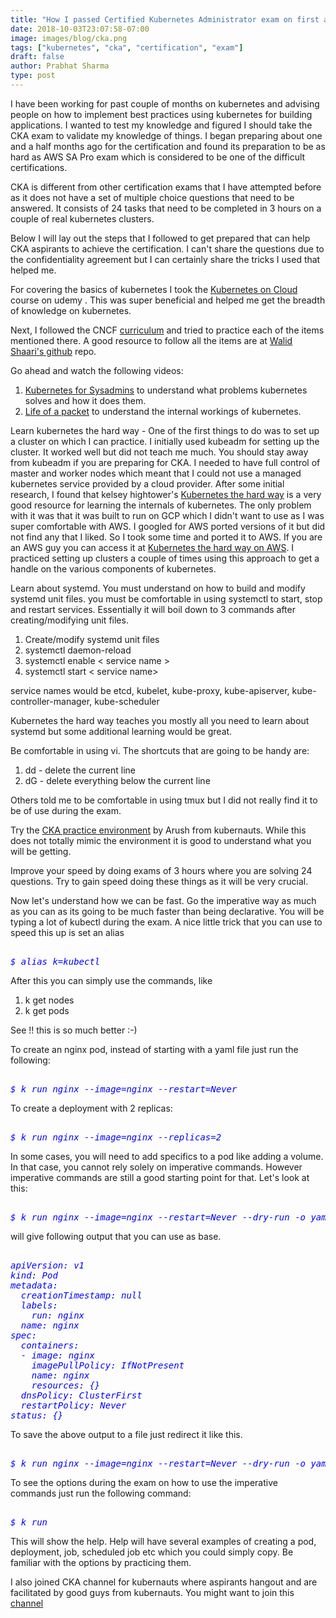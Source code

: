 ```yaml
---
title: "How I passed Certified Kubernetes Administrator exam on first attempt"
date: 2018-10-03T23:07:58-07:00
image: images/blog/cka.png
tags: ["kubernetes", "cka", "certification", "exam"]
draft: false
author: Prabhat Sharma
type: post
---
```



I have been working for past couple of months on kubernetes and advising people on how to implement best practices using kubernetes for building applications. I wanted to test my knowledge and figured I should take the CKA exam to validate my knowledge of things. I began preparing about one and a half months ago for the certification and found its preparation to be as hard as AWS SA Pro exam which is considered to be one of the difficult certifications.

CKA is different from other certification exams that I have attempted before as it does not have a set of multiple choice questions that need to be answered. It consists of 24 tasks that need to be completed in 3 hours on a couple of real kubernetes clusters.

Below I will lay out the steps that I followed to get prepared that can help CKA aspirants to achieve the certification. I can't share the questions due to the confidentiality agreement but I can certainly share the tricks I used that helped me.

For covering the basics of kubernetes I took the [Kubernetes on Cloud](https://www.udemy.com/kubernetes-cka-on-cloud/learn/v4/overview) course on udemy . This was super beneficial and helped me get the breadth of knowledge on kubernetes. 

Next, I followed the CNCF [curriculum](https://github.com/cncf/curriculum) and tried to practice each of the items mentioned there. A good resource to follow all the items are at [Walid Shaari's github](https://github.com/walidshaari/Kubernetes-Certified-Administrator) repo.

Go ahead and watch the following videos:

1. [Kubernetes for Sysadmins](https://www.youtube.com/watch?v=HlAXp0-M6SY) to understand what problems kubernetes solves and how it does them.
2. [Life of a packet](https://www.youtube.com/watch?v=0Omvgd7Hg1I) to understand the internal workings of kubernetes.

Learn kubernetes the hard way - One of the first things to do was to set up a cluster on which I can practice. I initially used kubeadm for setting up the cluster. It worked well but did not teach me much. You should stay away from kubeadm if you are preparing for CKA. I needed to have full control of master and worker nodes which meant that I could not use a managed kubernetes service provided by a cloud provider. After some initial research, I found that kelsey hightower's [Kubernetes the hard way](https://github.com/kelseyhightower/kubernetes-the-hard-way) is a very good resource for learning the internals of kubernetes. The only problem with it was that it was built to run on GCP which I didn't want to use as I was super comfortable with AWS. I googled for AWS ported versions of it but did not find any that I liked. So I took some time and ported it to AWS. If you are an AWS guy you can access it at [Kubernetes the hard way on AWS](https://github.com/prabhatsharma/kubernetes-the-hard-way-aws). I practiced setting up clusters a couple of times using this approach to get a handle on the various components of kubernetes.

Learn about systemd. You must understand on how to build and modify systemd unit files. you must be comfortable in using systemctl to start, stop and restart services. Essentially it will boil down to 3 commands after creating/modifying unit files.

1. Create/modify systemd unit files 
2. systemctl daemon-reload
3. systemctl enable < service name >
4. systemctl start < service name>

service names would be etcd, kubelet, kube-proxy, kube-apiserver, kube-controller-manager, kube-scheduler

Kubernetes the hard way teaches you mostly all you need to learn about systemd but some additional learning would be great.

Be comfortable in using vi. The shortcuts that are going to be handy are: 

1. dd - delete the current line
2. dG - delete everything below the current line

Others told me to be comfortable in using tmux but I did not really find it to be of use during the exam.

Try the [CKA practice environment](https://github.com/arush-sal/cka-practice-environment) by Arush from kubernauts. While this does not totally mimic the environment it is good to understand what you will be getting.

Improve your speed by doing exams of 3 hours where you are solving 24 questions. Try to gain speed doing these things as it will be very crucial.

Now let's understand how we can be fast. Go the imperative way as much as you can as its going to be much faster than being declarative. 
You will be typing a lot of kubectl during the exam. A nice little trick that you can use to speed this up is set an alias

<pre><i style="color:blue">
$ alias k=kubectl
</pre></i>

After this you can simply use the commands, like

1. k get nodes
2. k get pods

See !! this is so much better :-)

To create an nginx pod, instead of starting with a yaml file just run the following:

<pre><i style="color:blue">
$ k run nginx --image=nginx --restart=Never
</pre></i>

To create a deployment with 2 replicas:

<pre><i style="color:blue">
$ k run nginx --image=nginx --replicas=2
</pre></i>

In some cases, you will need to add specifics to a pod like adding a volume. In that case, you cannot rely solely on imperative commands. However imperative commands are still a good starting point for that. Let's look at this:

<pre><i style="color:blue">
$ k run nginx --image=nginx --restart=Never --dry-run -o yaml
</pre></i>

will give following output that you can use as base.

<pre><i style="color:blue">
apiVersion: v1
kind: Pod
metadata:
  creationTimestamp: null
  labels:
    run: nginx
  name: nginx
spec:
  containers:
  - image: nginx
    imagePullPolicy: IfNotPresent
    name: nginx
    resources: {}
  dnsPolicy: ClusterFirst
  restartPolicy: Never
status: {}
</pre></i>

To save the above output to a file just redirect it like this.

<pre><i style="color:blue">
$ k run nginx --image=nginx --restart=Never --dry-run -o yaml > nginx-pod.yaml
</pre></i>

To see the options during the exam on how to use the imperative commands just run the following command:

<pre><i style="color:blue">
$ k run
</pre></i>

This will show the help. Help will have several examples of creating a pod, deployment, job, scheduled job etc which you could simply copy. Be familiar with the options by practicing them.

I also joined CKA channel for kubernauts where aspirants hangout and are facilitated by good guys from kubernauts. You might want to join this [channel](https://kubernauts.slack.com)